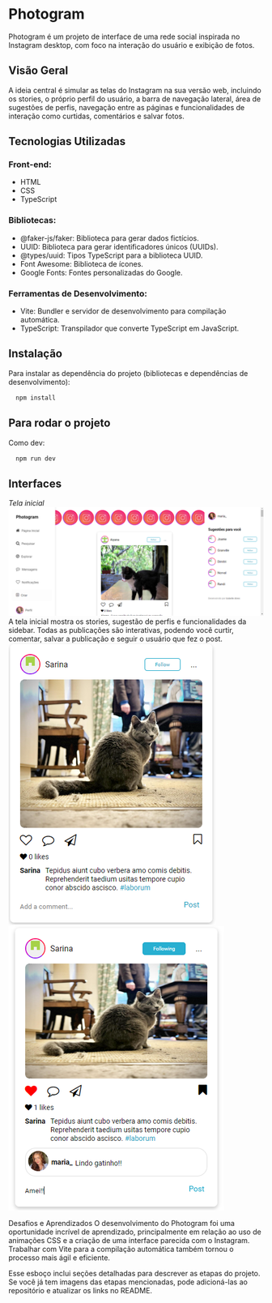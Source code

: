 # Photogram

Photogram é um projeto de interface de uma rede social inspirada no Instagram desktop, com foco na interação do usuário e exibição de fotos.

## Visão Geral

A ideia central é simular as telas do Instagram na sua versão web, incluindo os stories, o próprio perfil do usuário, a barra de navegação lateral, área de sugestões de perfis, navegação entre as páginas e funcionalidades de interação como curtidas, comentários e salvar fotos.

## Tecnologias Utilizadas

### Front-end:

- HTML
- CSS
- TypeScript

### Bibliotecas:

- @faker-js/faker: Biblioteca para gerar dados fictícios.
- UUID: Biblioteca para gerar identificadores únicos (UUIDs).
- @types/uuid: Tipos TypeScript para a biblioteca UUID.
- Font Awesome: Biblioteca de ícones.
- Google Fonts: Fontes personalizadas do Google.

### Ferramentas de Desenvolvimento:

- Vite: Bundler e servidor de desenvolvimento para compilação automática.
- TypeScript: Transpilador que converte TypeScript em JavaScript.

## Instalação

Para instalar as dependência do projeto (bibliotecas e dependências de desenvolvimento):

```bash
  npm install
```

## Para rodar o projeto

Como dev:

```bash
  npm run dev
```

## Interfaces

_Tela inicial_
![](image.png)
A tela inicial mostra os stories, sugestão de perfis e funcionalidades da sidebar. Todas as publicações são interativas, podendo você curtir, comentar, salvar a publicação e seguir o usuário que fez o post.
![](image-2.png) ![](image-3.png)

Desafios e Aprendizados
O desenvolvimento do Photogram foi uma oportunidade incrível de aprendizado, principalmente em relação ao uso de animações CSS e a criação de uma interface parecida com o Instagram. Trabalhar com Vite para a compilação automática também tornou o processo mais ágil e eficiente.

Esse esboço inclui seções detalhadas para descrever as etapas do projeto. Se você já tem imagens das etapas mencionadas, pode adicioná-las ao repositório e atualizar os links no README.
